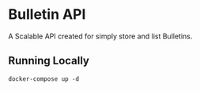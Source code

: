 # Bulletin API

A Scalable API created for simply store and list Bulletins.

## Running Locally

```docker
docker-compose up -d
```